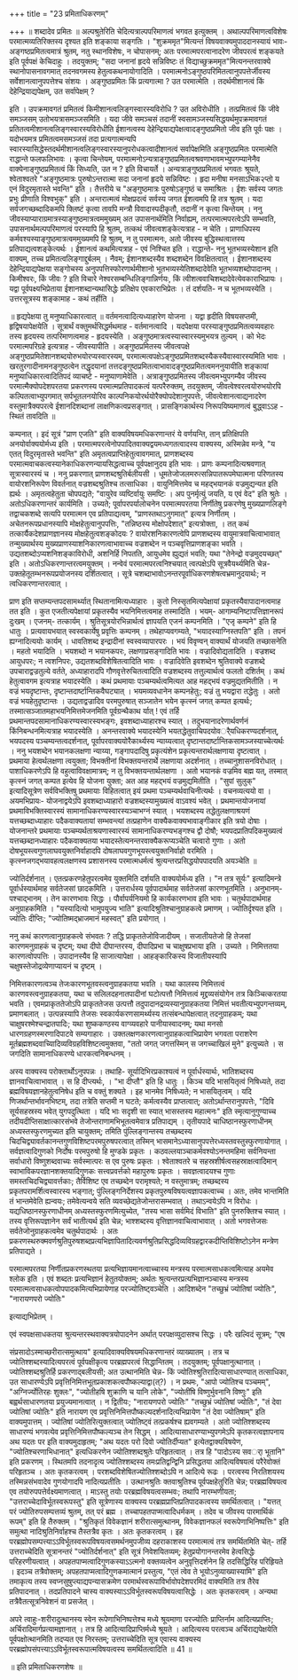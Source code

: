 +++
title = "23 प्रमिताधिकरणम्"

+++
॥ शब्दादेव प्रमितः ॥ अल्पश्रुतेरिति चेदित्यत्राल्पपरिमाणत्वं भगवत इत्युक्तम् । अथाल्पपरिमाणत्वविशेषः परमात्मव्यतिरिक्तस्य दृश्यत इति शङ्काया सङ्गतिः । "शुक्रममृत"मित्यन्तं विषयवाक्यमुपाददानस्यायं भावः- अङ्गष्ठप्रमितत्वमात्रं श्रुतम्, नतु स्थानविशेषः, न चोपासनम्; अतः परमात्मपरत्वानादरेण जीवपरत्वं शङ्कयते इति पूर्वपक्षं केचिदाहुः । तदयुक्तम्; "सदा जनानां हृदये सन्निविष्टः तं विद्याच्छुक्रममृत"मित्यनन्तरवाक्ये स्थानोपासनावगमात् तदनवगमस्य हेतुत्वकथनायोगादिति । परमात्मनोऽङ्गुष्ठपरिमितत्वानुपपत्तेर्जीवस्य सर्वेशानत्वानुपपत्तेश्च संशयः । अङ्गुष्ठप्रमितः किं प्रत्यगात्मा ? उत परमात्मेति । तदर्थमीशानत्वं किं देहेन्द्रियाद्यपेक्षम्, उत सर्वापेक्षम् ?

इति । उपक्रमावगतं प्रमितत्वं किमीशानत्वलिङ्गस्वारस्यविरोधि ? उत अविरोधीति । तत्प्रमितत्वं किं जीवे समञ्जसम् उतोभयत्रासमञ्जसमिति । यदा जीवे समञ्चसं तदानीं स्वसामञ्जस्यसिद्धयर्थमुपक्रमावगतं प्रतितत्वमीशानत्वलिङ्गस्वारस्यविरोधीति ईशानत्वस्य देहेन्द्रियाद्यपेक्षत्वादङ्गुष्ठप्रमितो जीव इति पूर्वः पक्षः । यदोभयमत्र प्रमितत्वमसमञ्जसं तदा प्रत्यगात्मन्यपि स्वारस्यासिद्धेस्तदर्थमीशानत्वलिङ्गस्वारस्यानुपरोधकत्वादीशानत्वं सर्वापेक्षमिति अङ्गुष्ठप्रमितः परमात्मेति राद्धान्ते फलफलिभावः । कृत्वा चिन्तेयम्, परमात्मनोऽन्यत्राङ्गुष्ठप्रमितत्वश्रवणाभावमभ्युपगम्यानेनैव वाक्येनाङ्गुष्ठप्रमितत्वं किं सिध्यति, उत न ? इति विचायर्ते । अन्यत्राङ्गुष्ठप्रमितत्वं भगवतः श्रूयते, श्वेताश्वतरे "अङ्गुष्ठमात्रः पुरुषोऽन्तरात्मा सदा जनानां हृदये सन्निविष्टः । हृदा मनीषा मनसाऽभिक२प्तो य एनं विदुरमृतास्ते भवन्ति" इति । तैत्तरीये च "अङ्गुष्ठमात्रः पुरुषोऽङ्गुष्ठं च समाश्रितः । ईशः सर्वस्य जगतः प्रभुः प्रीणाति विश्वभुक्" इति । अन्तरात्मत्वं मोक्षप्रदत्वं सर्वस्य जगत ईशत्वमपि हि तत्र श्रुतम् । यदा सर्वजगच्छब्दादिकमपि क्लिष्टं कृत्वा तावपि मन्त्रौ विवादास्पदीकृतौ, तदानीं न कृत्वा चिन्तेयम् । ननु जीवस्याप्याराग्रमात्रस्याङ्गुष्ठमात्रत्वममुख्यम् अत उपासनार्थमिति निर्वाह्यम्, तत्परमात्मपरत्वेऽपि सम्भवति, उपासनार्थमल्पपरिमाणत्वं परस्यापि हि श्रुतम्, तत्कथं जीवत्वशङ्केत्यत्राह - न चेति । प्राणाधिपस्य कर्मवश्यस्याङ्गुष्ठमात्रत्वममुख्यमपि हि श्रुतम्, न तु परमात्मनः, अतो जीवस्य बुद्धिस्थत्वात्तस्य प्रतिपाद्यत्वशङ्केत्यर्थः । ईशानत्वं कथमित्यत्राह - एवं निश्चित इति । राद्धान्ते- ननु भूतभव्यस्येशान इति वाक्यम्, तच्च प्रमितत्वलिङ्गाद्दुर्बलम् । नैवम्; ईशानशब्दस्यैव शब्दशब्देन विवक्षितत्वात् । ईशानशब्दस्य देहेन्द्रियाद्यपेक्षया सङ्गोचस्य अनुपपत्तिस्फोरणार्थमीशानो भूतभव्यस्येतिशब्दादेवेति भूतभव्यशब्दोपादानम् । किमीश्वरः, किं जीवः ? इति विचारे नेश्वरसम्बन्धिलिङ्गान्निर्णयः, किं त्वीशत्ववाचिशब्दादेवेत्येवकाराभिप्रायः । यद्वा पूर्वपक्ष्यभिप्रेताया ईशानशब्दान्यथासिद्धेः प्रतिक्षेप एवकाराभिप्रेतः । तं दर्शयति- न च भूतभव्यस्येति । उत्तरसूत्रस्य शङ्कामाह - कथं तर्हीति ।

॥ हृद्यपेक्षया तु मनुष्याधिकारत्वात् ॥ वर्तमनत्वादित्यध्याहारेण योजना । यद्वा हृदीति विषयसप्तमी, हृद्विषयापेक्षयेति । सूत्रार्थं वक्तुमर्थसिद्धर्मथमाह - वर्तमानत्वादि । यदपेक्षया परस्याङ्गुष्ठप्रमितत्वव्यवहारः तस्य हृदयस्य तत्परिमाणत्वमाह - हृदयस्येति । अङ्गुष्ठमात्रत्वस्यास्वारस्यमुभयत्र तुल्यम् । को भेदः परमात्मपरिग्रहे इत्यत्राह - जीवस्यापीति । अङ्गुष्ठप्रमितस्य जीवत्वपक्षे अङ्गुष्ठप्रमितेशानशब्दयोरुभयोरप्यस्वारस्यम्, परमात्मत्वपक्षेऽङ्गुष्ठप्रमितशब्दस्यैकस्यैवास्वारस्यमिति भावः । खरतुरगादीनामनङ्गुष्ठत्वेन तद्धृदयानां तत्तदङ्गुष्ठप्रमितत्वाभावादङ्गुष्ठप्रमितत्वमननुयायीति शङ्कायां मनुष्याधिकारत्वादितिपदं व्याचष्टे - मनुष्याणामेवेति । अत्राङ्गुष्ठप्रमितस्य जीवत्वमभ्युपगम्यैव जीवस्य परमात्मैक्योपदेशपरतया प्रकरणस्य परमात्मप्रतिपादकत्वं यत्परैरुक्तम्, तदयुक्तम्, जीवत्वेश्वरत्वयोरुभयोरपि कल्पितत्वाभ्युपगमात् सर्पभूतलनयोरिव काल्पनिकयोरर्थयोरैक्योपदेशानुपपत्तेः, जीवत्वेशानत्वाद्यनादरेण वस्तुमात्रैक्यपरत्वे ईशानदिशब्दानां लाक्षणिकत्वप्रसङ्गात् । प्रासङ्गिकार्थस्य निरूपयिष्यमाणत्वं बुद्ध्वाऽऽह - स्थितं तावदिति ॥

कम्पनात् । इदं सूत्रं "प्राण एजति" इति वाक्यविषयमधिकरणान्तरं ये वर्णयन्ति, तान् प्रतिक्षिपति अनयोर्वाक्ययोर्मध्य इति । परमात्मपरत्वेनोपपादितवाक्यद्वयमध्यगतत्वादस्य वाक्यस्य, अस्मिन्नेव मन्त्रे, "य एतत् विदुरमृतास्ते भवन्ति" इति अमृतत्वप्राप्तिहेतुत्वावगमात्, प्राणशब्दस्य परमात्मवाचकत्वस्यानेकाधिकरणन्यायसिद्धत्वाच्च पूर्वपक्षानुदय इति भावः । प्राणः कम्पनादित्यश्रवणात् सूत्रास्वारस्यं च । ननु प्रकरणात् प्राणशब्दश्रुतिर्बलीयसी । धूमतेजोजलमरुत्सन्निपातरूपमेघात्मना परिणतस्य वायोरशनिरूपेण विवर्तनात् वज्रशब्दश्रुतिश्च तत्साधिका । वायुनिमित्तमेव च महद्भयानकं वज्रमुद्यन्यत इति ह्यर्थः । अमृतत्वहेतुता चोपपद्यते; "वायुरेव व्यष्टिर्वायुः समष्टिः । अप पुनर्मृत्युं जयति, य एवं वेद" इति श्रुतेः । अतोऽधिकरणान्तरं कार्यमिति । उच्यते; पूर्वापरपर्यालोचनेन परमात्मपरतया निर्णीतेषु प्रकरणेषु मुख्यप्राणलिङ्गे तद्वाचकशब्दे सत्यपि परमात्मन एव प्रतिपाद्यत्वम्, "प्राणस्तथाऽनुगमात्" इत्यत्र निर्णीतम् । अचेतनरूपप्रधानस्यापि मोक्षहेतुत्वानुपपत्तिः, "तन्निष्ठस्य मोक्षोपदेशात्" इत्यत्रोक्ता, । तत् कथं तत्कार्यैकदेशप्राणज्ञानस्य मोक्षहेतुत्वशङ्कोदयः ? वायोरशनिकारणत्वेपि प्राणशब्दस्य वायुमात्रवाचित्वाभावात् तन्मुख्यार्थस्य मुख्यप्राणस्याशनिकारणत्वाभावाच्च वज्रशब्देन न पञ्चवृत्तिप्राणशङ्का भवति । उद्यतशब्दोऽप्यशनिशङ्काविरोधी, अशनिर्हि निपतति, आयुधमेव ह्युद्यतं भवति; यथा "तेनेन्द्रो वज्रमुदयच्छत्" इति । अतोऽधिकरणान्तरत्वमयुक्तम् । नन्वेवं परमात्मपरत्वनिश्चयात् त्वत्पक्षेऽपि सूत्रवैयर्थ्यमिति चेन्न- उक्तहेतूतम्भनरूपप्रयोजनस्य दर्शितत्वात् । सूत्रे चशब्दाभावोऽनन्तरपूर्वाधिकरणशेषत्वभ्रमानुदयार्थः; न त्वधिकरणान्तरत्वात् ।

प्राण इति सप्तम्यन्तपदसामर्थ्यात् स्थितानामित्यध्याहारः । कुतो निस्सृतमित्यपेक्षायां प्रकृतस्यैवापादानत्वमाह तत इति । कुत एजतीत्यपेक्षायां प्रकृतस्यैव भयनिमित्तत्वमाह तस्मादिति । भयम्- आगाम्यनिष्टापत्तिज्ञानरूपं दुःखम् । एजनम्- तत्कार्यम् । श्रुतिसूत्रयोरभिन्नार्थत्वं ज्ञापयति एजनं कम्पनमिति । "एजृ कम्पने" इति हि धातुः । प्रत्यवायभयात् स्वस्वकार्येषु प्रवृत्तिः कम्पनम् । तथेहाप्यवगम्यते, "भयादस्याग्निस्तपति" इति । तपनं ह्यग्नादित्ययोः कार्यम् । धावतिशब्द इन्द्रादीनां स्वस्वव्यापारपरः । भयं विवृण्वन् वाक्यार्थं योजयति तच्छासनेति । महतो भयादिति । भयशब्दो न भयानकपरः, लक्षणाप्रसङ्गादिति भावः । वज्रादिवोद्यतादिति । वज्रशब्द आयुधपरः; न त्वशनिपरः, उद्यतशब्दविशेषितत्वादिति भावः । वज्रादिवेति इवशब्देन श्रुतिवाक्ये वज्रशब्दे उपचाराद्वज्रतुल्ये वर्तते, अध्याहारादपि गौणवृत्तेरुचितत्वादिति वज्रशब्दस्य तत्तुल्यार्थत्वं फलतो दशिर्तम् । कथं हेतुत्वावगम इत्यत्राह भयादस्येति । कथं प्रथमायाः पञ्चम्यर्थत्वमित्यत आह महद्भयं वज्रमुद्यतमितीति । न वज्रं भयदृष्टान्तः, दृष्टान्तदार्ष्टान्तिकवैघट्यात् । भयमव्यवधानेन कम्पनहेतुः; वज्रं तु भयद्वारा तद्धेतुः । अतो वज्रं भयहेतुदृष्टान्तः । उद्यताद्वज्रादिव परमपुरुषात् सञ्जातेन भयेन कृत्स्नं जगत् कम्पत इत्यर्थः; तस्मात्सञ्जातमहाभयनिमित्तमेजनमिति पूर्वग्रन्थैकाथ र्यात् ! एवं तर्हि प्रथमान्तपदसामानाधिकरण्यस्वारस्यभङ्गः, इवशब्दाध्याहारश्च स्यात् । तदुभयानादरेणार्थवर्णनं किंनिबन्धनमित्यत्राह भयादस्येति । अनन्तरवाक्ये भयादस्येनि भयतद्धेतुवाचिपदयोवर्ैयधिकरण्यदर्शनात्, भयपदस्य पञ्चम्यन्तत्वदर्शनात्, पूर्वापरवाक्ययोरैकार्थ्यस्य न्याय्यत्वात् दृष्टान्तदार्ष्टान्तिकसामञ्जस्याच्चेत्यर्थः । ननु भयशब्देन भयानकलक्षणा न्याय्या, गङ्गापदादिषु प्रकृत्यंशेन प्रकृत्यन्तरार्थलक्षणाया दृष्टत्वात् । प्रथमाया हेत्वर्थलक्षणा त्वयुक्ता; विभक्तीनां विभक्तयन्तरार्थे लक्षणाया अदर्शनात् । तच्चानुशासनविरोधात् । पाशाधिकरणेऽपि हि वहुत्वाविवक्षामात्रम्; न तु विभक्तयन्तार्थलक्षणा । अतो भयानकं वज्रमिव बह्म यत्, तस्मात् कृत्स्नं जगत् कम्पत इत्येव हि योजना युक्ता; अत आह महद्भयं वज्रमुद्यमितीति । "सुपां सुलुक्" इत्यादिसूत्रेण सर्वविभक्तिषु प्रथमायाः विहितत्वात् इयं प्रथमा पञ्चम्यर्थवाचिनीत्यर्थः । वचनव्यत्ययो वा । अयमभिप्रायः- योजनाद्वयेऽपि इवशब्दाध्याहारो वज्रशब्दस्यामुख्यत्वं वाऽवश्यं भवेत् । प्रथमान्तयोजनायां प्रथमाविभक्तिस्वारस्यं सामानाधिकरण्यस्वारस्यञ्चाभग्नं स्यात् । भयशब्दस्य तद्धेतुलक्षणाश्रयणं यत्तच्छब्दाध्याहारः पदैकवाक्यतायां सम्भवन्त्यां तत्प्रहाणेन वाक्यैकवाक्यभावाङ्गीकार इति त्रयो दोषाः । योजनान्तरे प्रथमायाः पञ्चम्यर्थताश्रयणास्वारस्यं सामानाधिकरण्यभङ्गश्च द्वौ दोषौ; भयपदप्रातिपदिकमुख्यत्वं यत्तच्छब्दानध्याहारः पदैकवाक्यतया भयादस्तेत्यनन्तरवाक्यैकरूप्यञ्चेति चत्वारो गुणाः । अतो दोषभूयस्त्वगुणलाघवयुक्तनिर्वाहादपि दोषलाघवगुणभूयस्त्वयुक्तनिर्वाहो वरमिति । कृत्स्नजगद्भयावहत्वलक्षणस्य प्रशासनस्य परमात्मधर्मत्वं श्रुत्यन्तरप्रसिद्धयोपपादयति अयञ्चेति ॥

ज्योतिर्दर्शनात् । एतत्प्रकरणहेतुपरत्वमेव युक्तमिति दर्शयति वाक्ययोर्मध्य इति । "न तत्र सूर्यः" इत्यादिमन्त्रे पूर्वार्धस्यार्थमाह सर्वतेजसां छादकमिति । उत्तरार्धस्य पूर्वपादार्थमाह सर्वतेजसां कारणभूतमिति । अनुभानम्- पश्चाद्भानम् । तेन कारणभावः सिद्धः । पौर्वापर्यनियमो हि कार्यकारणभाव इति भावः । चतुर्थपादार्थमाह अनुग्राहकमिति । "यस्यादित्यो भामुपयुज्य भाति" इत्यादिश्रुतिश्चानुग्राहकत्वे प्रमाणम् । ज्योतिर्दृश्यत इति । ज्योतिः दीप्तिः; "ज्योतिष्मद्भ्राजमानं महस्वत्" इति प्रयोगात् ।

ननु कथं कारणत्वानुग्राहकत्वे संभवतः ? तद्धि प्राकृततेजोविजादीयम् । सजातीयतेजो हि तेजसां कारणमनुग्राहकं च दृष्टम्; यथा दीपो दीपान्तरस्य, दीपादिप्रभा च चाक्षुषप्रभाया इति । उच्यते । निमित्ततया कारणत्वोपपत्तिः । उपादानस्यैव हि साजात्यापेक्षा । आहङ्कारिकस्य विजातीयस्यापि चक्षुषस्तेजोद्रव्येणाप्यायनं च दृष्टम् ।

निमित्तकारणत्वञ्च तेजःकारणभूतवस्त्वनुग्राहकतया भवति । यथा कालस्य निमित्तत्वं कारणवस्त्वनुग्राहकतया, यथा च सलिलदहनातपादीनां घटोत्पत्तौ निमित्तत्वं मृद्द्रव्यसंयोगेन तत्र किञ्चित्करतया भवति । एवमप्राकृततेजोऽपि प्राकृततेजस उत्पत्तौ तदुपादानद्रव्यस्यानुग्राहकतया निमित्तं भवतीत्यभ्युपगन्तव्यम्, प्रमाणबलात् । उत्पन्नस्यापि तेजसः स्वकार्यकरणसामर्थ्यस्य तत्संबन्धापेक्षत्वात् तदनुग्राहकम्; यथा चाक्षुषरश्मेश्चन्द्रातपादिः; यथा शुष्ककण्ठस्य वाग्व्यवहारे पानीयास्वादनम्; यथा मनसो धारणग्रहणस्मरणादिपाटवे सम्यगाहारः । उक्तलक्षणकारणत्वानुग्राहकत्वाभिप्रायेण भगवता पराशरेण मूर्तब्रह्मशब्दवाच्यिादिव्यविग्रहविशिष्टत्वमुक्तवा, "ततो जगत् जगत्तस्मिन् स जगच्चाखिलं मुने" इत्युच्यते । स जगदिति सामानाधिकरण्ये धारकत्वनिबन्धनम् ।

अस्य वाक्यस्य परोक्तार्थोऽनुपपन्नः । तथाहि- सूर्यादिभिरप्रकाश्यत्वं न पूर्वार्धस्यार्थः, भातिशब्दस्य ज्ञानवाचित्वाभावात् । स हि दीप्त्यर्थः, । "भा दीप्तौ" इति हि धातुः । किञ्च यदि भासयितृत्वं निषिध्यते, तदा ब्रह्मविषयज्ञानहेतुत्वनिषेध इति च वक्तुं शक्यते । इह भानमेव निषिध्यते; न भासयितृत्वम् । यदि णिजर्थान्तर्भावनभिष्टम्, तदा तत्रेति सप्तमी न घटते; कर्मत्वस्यैव प्राप्तत्वात्; अतोऽर्थान्तरानुपपत्तेः, "दिवि सूर्यसहस्रस्य भवेत् युगपदुत्थिता । यदि भाः सदृशी सा स्यात् भासस्तस्य महात्मनः" इति स्मृत्यानुगुण्याच्च तदीयदीप्तिसाक्षात्कारसंभवे तेजोन्तराणामभिभूतत्वमेवात्र प्रतिपाद्यम् । तृतीयपादे चाधिष्ठानस्फुरणाधीनम् अध्यस्तस्फुरणमुच्यत इति चायुक्तम्; तमिति पुंल्लिङ्गान्तस्य तच्छब्दस्य चिदचिद्व्यावर्तकानन्तगुणविशिष्टपरमपुरुषपरत्वात् तस्मिन् भासमानेऽध्यासानुपपत्तेरध्यस्तवस्तुस्फुरणायोगात् । सर्वज्ञत्वादिगुणको निर्दोषः परमपुरुषो हि मुण्डके प्रकृतः । कठवल्लयाञ्चाकर्मवश्योऽनन्तमहिमा सर्वनियन्ता सर्वाधारो विष्णुशब्दवाच्यः सर्वस्मात्परः स एव पुरुषः प्रकृतः । श्वेताश्वतरे च सहस्रशीर्षत्वसहस्राक्षत्वादिमान् स्वाभाविकपरज्ञानशक्तयादिगुणकः सत्त्वप्रवर्त्तको महापुरुषः प्रकृतः । सवज्ञत्वादयश्च गुणाः समस्तचिदचिद्व्यावर्त्तकाः; तैर्विशिष्ट एव तच्छब्देन परामृश्यते; न वस्तुमात्रम्; तच्छब्दस्य प्रकृतपरामर्शित्वस्वारस्य भङ्गात्; पुंल्लिङ्गनिर्देशस्य प्रकृतपुरुषविषयत्वज्ञापकत्वाच्च । अतः, तमेव भान्तमिति तं भान्तमेवेति ह्यन्वयः; तमेवेत्यन्वये सति व्यवच्छेद्यतेजोन्तरासम्भवात् । तथाऽन्वयेऽपि न विरोधः । यद्यधिष्ठानस्फुरणाधीनम् अध्यस्तस्फुरणमित्युच्येत, "तस्य भासा सर्वमिदं विभाति" इति पुनरुक्तिश्च स्यात् । तस्य वृत्तिरूपज्ञानेन सर्वं भातीत्यर्थ इति चेन्न; भाश्शब्दस्य वृत्तिज्ञानवाचित्वाभावात् । अतो भगवत्तेजसः सर्वतेजोनुग्राहकत्वमेव चतुर्थपादार्थः । अतः प्रकरणस्थरुक्मवर्णश्रुतिपुरुषशब्दप्रत्यभिज्ञापितादित्यवर्णश्रुतिप्रसिद्धदिव्यविग्रहद्वारकदीप्तिविशिष्टोऽनेन मन्त्रेण प्रतिपाद्यते ।

परमात्मपरतया निर्णीतप्रकरणस्थतया प्रत्यभिज्ञायमानत्वाच्चास्य मन्त्रस्य परमात्मसाधकत्वमित्याह अयमेव श्लोक इति । एवं शब्दतः प्रत्यभिज्ञानं हेतुतयोक्तम्; अर्थतः श्रुत्यन्तरप्रत्यभिज्ञानञ्चास्य मन्त्रस्य परमात्मत्वसाधकत्वोपपादकमित्यभिप्रायेणाह परज्योतिष्ट्वञ्चेति । आदिशब्देन "तच्छुभ्रं ज्योतिषां ज्योतिः", "नारायणपरो ज्योतिः"

इत्याद्यभिप्रेतम् ।

एवं स्वपक्षसाधकतया श्रुत्यन्तरस्थवाक्यत्रयोपादनेन अर्थात् परपक्षव्युदासश्च सिद्धः । परैः खल्विदं सूत्रम्; "एष

संप्रसादोऽस्माच्छरीरात्समुत्थाय" इत्यादिवाक्यविषयमधिकरणान्तरं व्याख्यातम् । तत्र च ज्योतिश्शब्दस्यादित्यपरत्वं पूर्वपक्षीकृत्य परब्रह्मपरत्वं सिद्धान्तितम् । तदयुक्तम्; पूर्वपक्षानुत्थानात् । ज्योतिश्शब्दश्रुतिर्हि प्रकरणाद्बलीयसी; अत उत्थानमिति चेन्न- किं ज्योतिश्श्रुतिरादित्यासाधारण्यात् तत्साधिका, उत साधारण्येऽपि प्रवृत्तिनिमित्तभूतप्रकाशकत्वपौष्कल्याद्वा(त्?) । न प्रथमः, "आपो ज्योतिश्च पञ्चमम्", "अग्निर्ज्योतिरहः शुक्लः", "ज्योतीहषि शुक्राणि च यानि लोके", "ज्योतींषि विष्णुर्भुवनानि विष्णुः" इति बह्वर्थसाधारणतया प्रयुज्यमानत्वात् । न द्वितीयः; "नारायणपरो ज्योतिः" "तच्छुभ्रं ज्योतिषां ज्योतिः", "तं देवा ज्योतिषां ज्योतिः" इति नारायण एव प्रवृत्तिनिमित्तपौष्कल्यदर्शनादित्यभिप्रायेण "तं देवा ज्योतिषाम्" इति वाक्यमुपात्तम् । ज्योतिषां ज्योतिरित्युक्तत्वात् ज्योतिष्ट्वं तत्प्रकर्षश्च ह्यवगम्यते । अतो ज्योतिश्शब्दस्य साधारण्यं भगवत्येव प्रवृत्तिनिमित्तपौष्कल्यञ्च तेन सिद्धम् । आदित्यासाधारण्याभ्युपगमेऽपि कृतकरत्वज्ञापनाय अथ यदतः पर इति वाक्यमुदाहृतम्; "अथ यदतः परो दिवो ज्योतिर्दीप्यत" इत्येतद्वाक्यविषयेण, "ज्योतिश्चरणाभिधानात्" इत्यधिकरणेन ज्योतिश्शब्दश्रुतेः परिहृतत्वात् । तत्र हि "पादोऽस्य सवर्ा भूतानि" इति प्रकरणम् । स्थितमपि तदनादृत्य ज्योतिश्शब्दस्य तमःप्रतिद्वन्द्विनि प्रसिद्धतया आदित्यविषयत्वं परैरेवोक्तं परिहृतञ्च । अतः कृतकरत्वम् । परशब्दविशेषितज्योतिश्शब्दोऽपि न आदित्ये रूढः । परत्वस्य निरतिशयस्य तस्मिन्नसंभवादेव गुणयोगादपि नादित्यप्रतीतिः । उत्थानश्रुतिः क्तवाश्रुतिश्च पूर्वपक्षहेतुरिति चेन्न; परब्रह्मविषयत्व एव तयोरुपपत्तेर्वक्ष्यमाणत्वात् । माऽस्तु तयोः परब्रह्मविषयत्वसम्भवः; तथापि नारम्भणीयता; "उत्तराच्चेदाविर्भूतस्वरूपस्तु" इति सूत्रेणास्य वाक्यस्य परब्रह्मप्राप्तिप्रतिपादकत्वस्य समर्थितत्वात् । "यत्तत् परं ज्योतिरुपसम्पत्तव्यं श्रुतम्, तत् परं ब्रह्म । तच्चापहतपाप्मत्वादिधर्मकम् । तदेव च जीवस्य पारमार्थिकं रूपम्" इति हि तैरुक्तम् । "श्रुतिकृतं विवेकज्ञानं शरीरात्समुत्थानम्, विवेकज्ञानफलं स्वरूपेणाभिनिष्पत्तिः" इति समुत्था नादिश्रुतिनिर्वाहश्च तैस्तत्रैव कृतः । अतः कृतकरत्वम् । इह परब्रह्मोपसम्पत्त्याऽऽविर्भूतस्वरूपविषयत्वसमर्थनमुपजीव्य दहराकाशस्य परमात्मत्वं तत्र समर्थितमिति चेत्- तर्हि उत्तराच्चेदिति सूत्रानन्तरं "ज्योतिर्दर्शनात्" इति सूत्रं निवेशयितव्यम्; हेतुप्रयोगानन्तरमेव हेत्वसिद्धेः परिहरणीयत्वात् । अपहतपाप्मत्वादिगुणकस्याऽऽत्मनो वक्तव्यत्वेन अनुवृत्तिदर्शनेन हि तदसिद्धिरिह परिहिृयते । इदञ्च तत्रैवोक्तम्; अपहतपाप्मत्वादिगुणकमात्मानं प्रस्तुत्य, "एतं त्वेव ते भूयोऽनुव्याख्यास्यामि" इति तमाकृत्य तस्य स्वप्नसुषुप्त्याद्यपन्यासक्रमेण परमार्थस्वरूपाविर्भावोपदेशपरमिदं वाक्यमिति तत्र तैरेव प्रतिपादनात् । तदप्रतिपादने चास्य वाक्यस्याऽऽविर्भूतस्वरूपविषयत्वासिद्धेः । अतः कृतकरत्वम् । अन्यथा तत्रैवैतत्सूत्रनिवेशनं वा प्रसजेत् ।

अपरे त्वाहुः-शरीरादुत्थानस्य स्वेन रूपेणाभिनिष्पत्तेश्च मध्ये श्रूयमाणा परज्योतिः प्राप्तिर्नाम आदित्यप्राप्तिः; अर्चिरादिमार्गप्रत्यामज्ञानात् । तत्र हि आदित्यादिप्राप्तिर्मध्ये श्रूयते । आदित्यस्य परत्वञ्च अर्चिराद्यपेक्षयेति पूर्वपक्षोत्थानमिति तदप्यत एव निरस्तम्; उत्तराच्चेदिति सूत्र एवास्य वाक्यस्य परब्रह्मोपसंपत्त्याऽऽविर्भूतस्वरूपात्मविषयत्वस्य समर्थितत्वादिति ॥ 41 ॥

॥ इति प्रमिताधिकरणशेषः ॥

